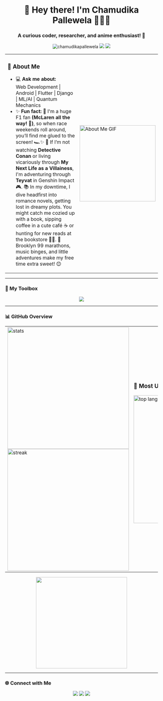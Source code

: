 <h1 align="center">🌸 Hey there! I'm Chamudika Pallewela 👩‍💻✨</h1>
<h3 align="center">A curious coder, researcher, and anime enthusiast! 🌱</h3>

<p align="center"> 
  <img src="https://komarev.com/ghpvc/?username=chamudikapallewela&label=Visitors&color=ff69b4&style=flat-square" alt="chamudikapallewela" />
  <img src="https://img.shields.io/badge/Love-Coding-ffb6c1?style=flat-square" />
  <img src="https://img.shields.io/badge/F1-%F0%9F%8F%8B-orange?style=flat-square" />
</p>



<table>
  <tr>
    <td>
      <strong><h3> 💖 About Me </h3></strong>
      <ul>
        <li>💻 <strong>Ask me about:</strong> <br> Web Development | Android | Flutter | Django | ML/AI | Quantum Mechanics</li>
        <li>✨ <strong>Fun fact:</strong>   🌟 I'm a huge F1 fan <strong>(McLaren all the way! 🧡)</strong>, so when race weekends roll around, you’ll find me glued to the screen! 🏎️✨   
    🎏 If I’m not watching <strong>Detective Conan</strong> or living vicariously through <strong>My Next Life as a Villainess</strong>, I'm adventuring through <strong>Teyvat</strong> in Genshin Impact 🎮.   
    📚 In my downtime, I dive headfirst into romance novels, getting lost in dreamy plots. You might catch me cozied up with a book, sipping coffee in a cute café ☕ or hunting for new reads at the bookstore 📖💕.
    🎵 Brooklyn 99 marathons, music binges, and little adventures make my free time extra sweet! 😊  
  </li>
      </ul>
    </td>
    <td>
      <img src="https://media.giphy.com/media/nFLW7PNGgN3lI68rdv/giphy.gif?cid=790b7611eb8akokrvvyigcsr6nktvui5k2diim00x65yvsky&ep=v1_gifs_search&rid=giphy.gif" alt="About Me GIF" width="250">
    </td>
  </tr>
</table>









---

### 🌸 My Toolbox  
<p align="center">  
  <img src="https://skillicons.dev/icons?i=html,css,js,react,flutter,python,django,java,mongodb,mysql,php,tailwind,aws,git,dotnet,figma,angular,bootstrap,chartjs,csharp,linux,laravel,postgresql,tensorflow,express,firebase,flask,vscode,kotlin,arduino&theme=light" />  
</p>  



---
### 📊 GitHub Overview  

<table style="border-collapse: collapse; border: none;">
  <tr>
    <td style="border: none;">
      <img src="https://github-readme-stats.vercel.app/api?username=chamudikapallewela&show_icons=true&theme=sakura" alt="stats" width="400" />
      <br />
      <img src="https://github-readme-streak-stats.herokuapp.com/?user=chamudikapallewela&theme=sakura" alt="streak" width="400" />
    </td>
    <td style="border: none;">
      <strong><h3>🧁 Most Used Languages</h3></strong>  
      <img src="https://github-readme-stats.vercel.app/api/top-langs/?username=chamudikapallewela&layout=compact&theme=sakura" alt="top langs" width="420" />
    </td>
  </tr>
</table>
 
<p align="center">
  <img src="https://media.giphy.com/media/k0ijJhqrUP4T2EvmJ1/giphy.gif?cid=790b76116jlj70au121zehvkby3t57j6flj7aahytnq3hpvp&ep=v1_gifs_search&rid=giphy.gif" width="300">
  
</p>

---

### 🌐 Connect with Me  
<p align="center">  
  <a href="https://www.linkedin.com/in/chamudikapallewela/"><img src="https://img.shields.io/badge/-LinkedIn-0e76a8?style=flat-square&logo=Linkedin&logoColor=white" /></a>  
  <a href="https://twitter.com/yourusername"><img src="https://img.shields.io/badge/-Twitter-00acee?style=flat-square&logo=Twitter&logoColor=white" /></a>  
  <a href="mailto:yourmail@gmail.com"><img src="https://img.shields.io/badge/-Gmail-c14438?style=flat-square&logo=Gmail&logoColor=white" /></a>  
</p>  

